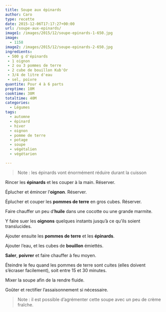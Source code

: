 ```yaml
---
title: Soupe aux épinards
author: Caro
type: recette
date: 2015-12-06T17:17:27+00:00
url: /soupe-aux-epinards/
image1: /images/2015/12/soupe-epinards-1-650.jpg
image:
  - 1158
image2: /images/2015/12/soupe-epinards-2-650.jpg
ingredients:
 - 500 g d'épinards
 - 1 oignon
 - 2 ou 3 pommes de terre
 - 2 cube de bouillon Kub'Or
 - 3/4 de litre d'eau
 - sel, poivre
quantite: Pour 4 à 6 parts
preptime: 10M
cooktime: 30M
totaltime: 40M
categories:
  - Légumes
tags:
  - automne
  - épinard
  - hiver
  - oignon
  - pomme de terre
  - potage
  - soupe
  - végétalien
  - végétarien

---
```

> Note : les épinards vont énormément réduire durant la cuisson

Rincer les **épinards** et les couper à la main. Réserver.

Éplucher et émincer l&rsquo;**oignon**. Réserver.

Éplucher et couper les **pommes de terre** en gros cubes. Réserver.

Faire chauffer un peu d&rsquo;**huile** dans une cocotte ou une grande marmite.

Y faire suer les **oignons** quelques instants jusqu&rsquo;à ce qu&rsquo;ils soient translucides.

Ajouter ensuite les **pommes de terre** et les **épinards**.

Ajouter l&rsquo;eau, et les cubes de **bouillon** émiettés.

**Saler**, **poivrer** et faire chauffer à feu moyen.

Éteindre le feu quand les pommes de terre sont cuites (elles doivent s&rsquo;écraser facilement), soit entre 15 et 30 minutes.

Mixer la soupe afin de la rendre fluide.

Goûter et rectifier l&rsquo;assaisonnement si nécessaire.

> Note : il est possible d&rsquo;agrémenter cette soupe avec un peu de crème fraîche.

&nbsp;
